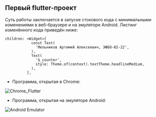 ## Первый flutter-проект
Суть работы заключается в запуске стокового кода с минимальными изменениями в веб-браузере и на эмуляторе Android.
Листинг изменённого кода приведён ниже:
```
children: <Widget>[
            const Text(
              'Мельников Артемий Алексеевич, ЭФБО-02-22',
            ),
            Text(
              '$_counter',
              style: Theme.of(context).textTheme.headlineMedium,
            ),
          ],
```

* Программа, открытая в Chrome:
  
![Chrome_Flutter](https://github.com/user-attachments/assets/f5ae68fc-cbc5-4983-9d3d-7de203b2cad2)


* Программа, открытая на эмуляторе Android:
  
![Android Emulator](https://github.com/user-attachments/assets/52f730c0-5090-49da-b4d4-a510c716d57e)

